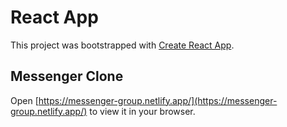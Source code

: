 # React App

This project was bootstrapped with [Create React App](https://github.com/facebook/create-react-app).

## Messenger Clone

Open [https://messenger-group.netlify.app/](https://messenger-group.netlify.app/) to view it in your browser.
